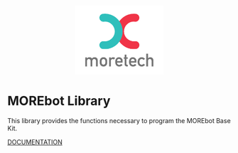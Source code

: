 <p align="center">
  <img src="/images/logo.png" alt="MORE_Technologies" width="200"/>
</p>


# MOREbot Library


This library provides the functions necessary to program the MOREbot Base Kit.

[DOCUMENTATION](http://htmlpreview.github.io/?https://github.com/RexMORE/MOREbot_Library/blob/master/docs/html/index.html)
